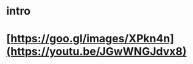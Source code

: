 # intro

# [](https://encrypted-tbn0.gstatic.com/images?q=tbn:ANd9GcR_kFNtAeVJ-kyuUnJtS-kquszNM_Jo1Kohs9OeXJt82w1dlI8v)

# [https://goo.gl/images/XPkn4n](https://youtu.be/JGwWNGJdvx8)
